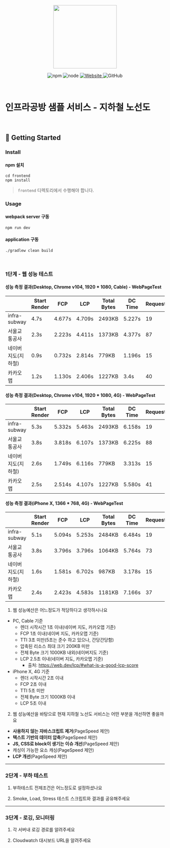 <p align="center">
    <img width="200px;" src="https://raw.githubusercontent.com/woowacourse/atdd-subway-admin-frontend/master/images/main_logo.png"/>
</p>
<p align="center">
  <img alt="npm" src="https://img.shields.io/badge/npm-%3E%3D%205.5.0-blue">
  <img alt="node" src="https://img.shields.io/badge/node-%3E%3D%209.3.0-blue">
  <a href="https://edu.nextstep.camp/c/R89PYi5H" alt="nextstep atdd">
    <img alt="Website" src="https://img.shields.io/website?url=https%3A%2F%2Fedu.nextstep.camp%2Fc%2FR89PYi5H">
  </a>
  <img alt="GitHub" src="https://img.shields.io/github/license/next-step/atdd-subway-service">
</p>

<br>

# 인프라공방 샘플 서비스 - 지하철 노선도

<br>

## 🚀 Getting Started

### Install
#### npm 설치
```
cd frontend
npm install
```
> `frontend` 디렉토리에서 수행해야 합니다.

### Usage
#### webpack server 구동
```
npm run dev
```
#### application 구동
```
./gradlew clean build
```
<br>


### 1단계 - 웹 성능 테스트

#### 성능 측정 결과(Desktop, Chrome v104, 1920 * 1080, Cable) - WebPageTest

|                     | Start Render | FCP    | LCP    | Total Bytes | DC Time | Requests |
|---------------------|--------------|--------|--------|-------------|--------|----------|
| infra-subway        | 4.7s         | 4.677s | 4.709s | 2493KB      | 5.227s | 19       |
| 서울교통공사        | 2.3s         | 2.223s | 4.411s | 1373KB      | 4.377s | 87       |
| 네이버 지도(지하철) | 0.9s         | 0.732s | 2.814s | 779KB       | 1.196s | 15       |
| 카카오맵            | 1.2s         | 1.130s | 2.406s | 1227KB      | 3.4s   | 40       |

#### 성능 측정 결과(Desktop, Chrome v104, 1920 * 1080, 4G) - WebPageTest

|                     | Start Render | FCP    | LCP    | Total Bytes | DC Time | Requests |
|---------------------|--------------|--------|--------|-------------|---------|----------|
| infra-subway        | 5.3s         | 5.332s | 5.463s | 2493KB      | 6.158s  | 19       |
| 서울교통공사        | 3.8s         | 3.818s | 6.107s | 1373KB      | 6.225s  | 88       |
| 네이버 지도(지하철) | 2.6s         | 1.749s | 6.116s | 779KB       | 3.313s  | 15       |
| 카카오맵            | 2.5s         | 2.514s | 4.107s | 1227KB      | 5.580s  | 41       |

#### 성능 측정 결과(iPhone X, 1366 * 768, 4G) - WebPageTest

|                     | Start Render | FCP    | LCP    | Total Bytes | DC Time | Requests |
|---------------------|--------------|--------|--------|-------------|---------|----------|
| infra-subway        | 5.1s         | 5.094s | 5.253s | 2484KB      | 6.484s  | 19       |
| 서울교통공사        | 3.8s         | 3.796s | 3.796s | 1064KB      | 5.764s  | 73       |
| 네이버 지도(지하철) | 1.6s         | 1.581s | 6.702s | 987KB       | 3.178s  | 15       |
| 카카오맵            | 2.4s         | 2.423s | 4.583s | 1181KB      | 7.166s  | 37       |

1. 웹 성능예산은 어느정도가 적당하다고 생각하시나요
  - PC, Cable 기준
    - 렌더 시작시간 1초 이내(네이버 지도, 카카오맵 기준)
    - FCP 1초 이내(네이버 지도, 카카오맵 기준)
    - TTI 3초 미만(5초는 준수 하고 있으나, 간당간당함)
    - 압축된 리소스 최대 크기 200KB 미만
    - 전체 Byte 크기 1000KB 내외(네이버지도 기준)
    - LCP 2.5초 이내(네이버 지도, 카카오맵 기준)
      - 출처: https://web.dev/lcp/#what-is-a-good-lcp-score
  - iPhone X, 4G 기준
    - 렌더 시작시간 2초 이내
    - FCP 2초 이내
    - TTI 5초 미만
    - 전체 Byte 크기 1000KB 이내
    - LCP 5초 이내
2. 웹 성능예산을 바탕으로 현재 지하철 노선도 서비스는 어떤 부분을 개선하면 좋을까요
  - **사용하지 않는 자바스크립트 제거**(PageSpeed 제안)
  - **텍스트 기반의 데이터 압축**(PageSpeed 제안)
  - **JS, CSS로 block이 생기는 이슈 개선**(PageSpeed 제안)
  - 캐싱이 가능한 요소 캐싱(PageSpeed 제안)
  - **LCP 개선**(PageSpeed 제안)


---

### 2단계 - 부하 테스트 
1. 부하테스트 전제조건은 어느정도로 설정하셨나요

2. Smoke, Load, Stress 테스트 스크립트와 결과를 공유해주세요

---

### 3단계 - 로깅, 모니터링
1. 각 서버내 로깅 경로를 알려주세요

2. Cloudwatch 대시보드 URL을 알려주세요
